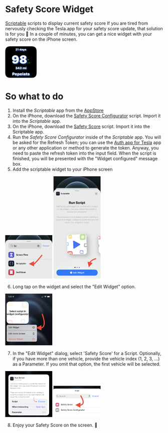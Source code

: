 
# Safety Score Widget
[Scriptable](https://scriptable.app) scripts to display current safety score
If you are tired from nervously checking the Tesla.app for your safety score update, that solution is for you 🙂
In a couple of minutes, you can get a nice widget with your safety score on the iPhone screen.

<img src="https://github.com/pbeast/SafetyScoreWidget/blob/main/images/widget.png" width=100/>

# So what to do
1. Install the *Scriptable* app from the [AppStore](https://apps.apple.com/us/app/scriptable/id1405459188?uo=4)
2. On the iPhone, download the [Safety Score Configurator](https://github.com/pbeast/SafetyScoreWidget/releases/download/0.1/Safety.Score.Configurator.scriptable) script. Import it into the *Scriptable* app.
3. On the iPhone, download the [Safety Score](https://github.com/pbeast/SafetyScoreWidget/releases/download/0.1/Safety.Score.scriptable) script. Import it into the Scriptable app.
4. Run the *Safety Score Configurator* inside of the *Scriptable* app. You will be asked for the Refresh Token; you can use the [Auth app for Tesla](https://apps.apple.com/us/app/auth-app-for-tesla/id1552058613) app or any other application or method to generate the token. Anyway, you need to paste the refresh token into the input field. When the script is finished, you will be presented with the "Widget configured" message box.
5. Add the scriptable widget to your iPhone screen

<img src="https://github.com/pbeast/SafetyScoreWidget/blob/main/images/add_widget_1.jpeg" width=150 />&nbsp;<img src="https://github.com/pbeast/SafetyScoreWidget/blob/main/images/add_widget_2.jpeg" width=150 />

6. Long tap on the widget and select the "Edit Widget" option. 

<img src="https://github.com/pbeast/SafetyScoreWidget/blob/main/images/widget_menu.jpeg" width=150 />

7. In the "Edit Widget" dialog, select 'Safety Score' for a Script. Optionally, if you have more than one vehicle, provide the vehicle index (1, 2, 3, ...) as a Parameter. If you omit that option, the first vehicle will be selected.

<img src="https://github.com/pbeast/SafetyScoreWidget/blob/main/images/edit_widget.jpeg" width=150 />&nbsp;<img src="https://github.com/pbeast/SafetyScoreWidget/blob/main/images/safety_score_select.jpeg" width=150 />

8. Enjoy your Safety Score on the screen. 🎉
